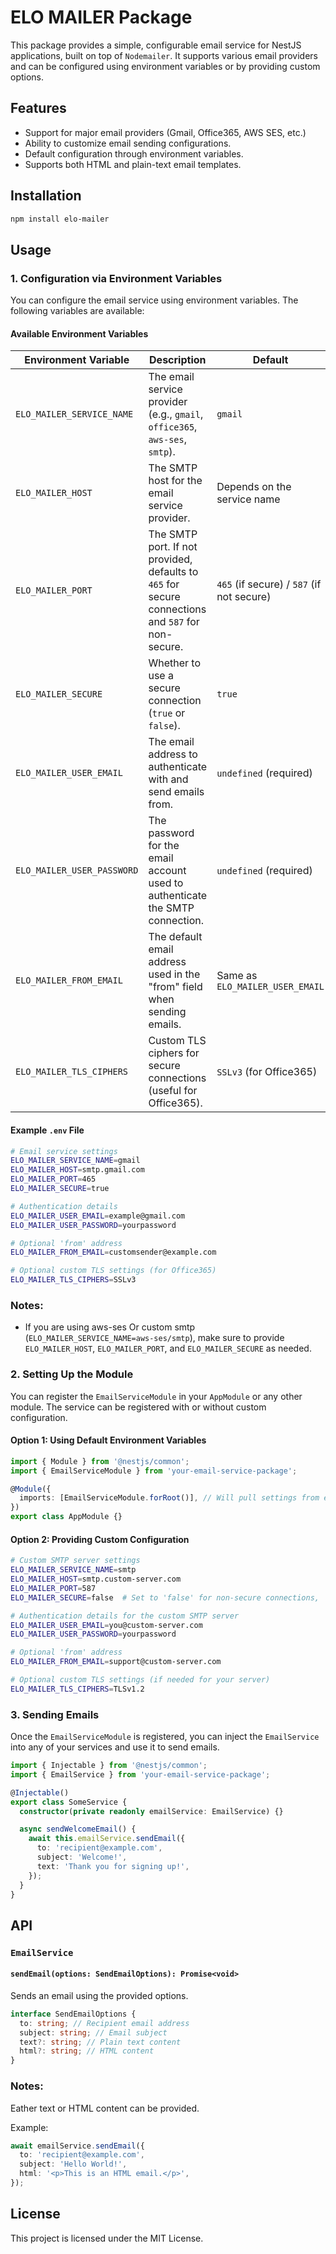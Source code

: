 # ELO MAILER Package

This package provides a simple, configurable email service for NestJS applications, built on top of `Nodemailer`. It supports various email providers and can be configured using environment variables or by providing custom options.

## Features

- Support for major email providers (Gmail, Office365, AWS SES, etc.)
- Ability to customize email sending configurations.
- Default configuration through environment variables.
- Supports both HTML and plain-text email templates.

## Installation

```bash
npm install elo-mailer
```

## Usage

### 1. Configuration via Environment Variables

You can configure the email service using environment variables. The following variables are available:

#### Available Environment Variables

| Environment Variable       | Description                                                                                        | Default                                   |
| -------------------------- | -------------------------------------------------------------------------------------------------- | ----------------------------------------- |
| `ELO_MAILER_SERVICE_NAME`  | The email service provider (e.g., `gmail`, `office365`, `aws-ses`, `smtp`).                        | `gmail`                                   |
| `ELO_MAILER_HOST`          | The SMTP host for the email service provider.                                                      | Depends on the service name               |
| `ELO_MAILER_PORT`          | The SMTP port. If not provided, defaults to `465` for secure connections and `587` for non-secure. | `465` (if secure) / `587` (if not secure) |
| `ELO_MAILER_SECURE`        | Whether to use a secure connection (`true` or `false`).                                            | `true`                                    |
| `ELO_MAILER_USER_EMAIL`    | The email address to authenticate with and send emails from.                                       | `undefined` (required)                    |
| `ELO_MAILER_USER_PASSWORD` | The password for the email account used to authenticate the SMTP connection.                       | `undefined` (required)                    |
| `ELO_MAILER_FROM_EMAIL`    | The default email address used in the "from" field when sending emails.                            | Same as `ELO_MAILER_USER_EMAIL`           |
| `ELO_MAILER_TLS_CIPHERS`   | Custom TLS ciphers for secure connections (useful for Office365).                                  | `SSLv3` (for Office365)                   |

#### Example `.env` File

```bash
# Email service settings
ELO_MAILER_SERVICE_NAME=gmail
ELO_MAILER_HOST=smtp.gmail.com
ELO_MAILER_PORT=465
ELO_MAILER_SECURE=true

# Authentication details
ELO_MAILER_USER_EMAIL=example@gmail.com
ELO_MAILER_USER_PASSWORD=yourpassword

# Optional 'from' address
ELO_MAILER_FROM_EMAIL=customsender@example.com

# Optional custom TLS settings (for Office365)
ELO_MAILER_TLS_CIPHERS=SSLv3
```

### Notes:

- If you are using aws-ses Or custom smtp (`ELO_MAILER_SERVICE_NAME=aws-ses/smtp`), make sure to provide `ELO_MAILER_HOST`, `ELO_MAILER_PORT`, and `ELO_MAILER_SECURE` as needed.

### 2. Setting Up the Module

You can register the `EmailServiceModule` in your `AppModule` or any other module. The service can be registered with or without custom configuration.

#### Option 1: Using Default Environment Variables

```ts
import { Module } from '@nestjs/common';
import { EmailServiceModule } from 'your-email-service-package';

@Module({
  imports: [EmailServiceModule.forRoot()], // Will pull settings from environment variables
})
export class AppModule {}
```

#### Option 2: Providing Custom Configuration

```bash
# Custom SMTP server settings
ELO_MAILER_SERVICE_NAME=smtp
ELO_MAILER_HOST=smtp.custom-server.com
ELO_MAILER_PORT=587
ELO_MAILER_SECURE=false  # Set to 'false' for non-secure connections, 'true' for secure

# Authentication details for the custom SMTP server
ELO_MAILER_USER_EMAIL=you@custom-server.com
ELO_MAILER_USER_PASSWORD=yourpassword

# Optional 'from' address
ELO_MAILER_FROM_EMAIL=support@custom-server.com

# Optional custom TLS settings (if needed for your server)
ELO_MAILER_TLS_CIPHERS=TLSv1.2
```

### 3. Sending Emails

Once the `EmailServiceModule` is registered, you can inject the `EmailService` into any of your services and use it to send emails.

```ts
import { Injectable } from '@nestjs/common';
import { EmailService } from 'your-email-service-package';

@Injectable()
export class SomeService {
  constructor(private readonly emailService: EmailService) {}

  async sendWelcomeEmail() {
    await this.emailService.sendEmail({
      to: 'recipient@example.com',
      subject: 'Welcome!',
      text: 'Thank you for signing up!',
    });
  }
}
```

## API

### `EmailService`

#### `sendEmail(options: SendEmailOptions): Promise<void>`

Sends an email using the provided options.

```ts
interface SendEmailOptions {
  to: string; // Recipient email address
  subject: string; // Email subject
  text?: string; // Plain text content
  html?: string; // HTML content
}
```

### Notes:

Eather text or HTML content can be provided.

Example:

```ts
await emailService.sendEmail({
  to: 'recipient@example.com',
  subject: 'Hello World!',
  html: '<p>This is an HTML email.</p>',
});
```

## License

This project is licensed under the MIT License.
